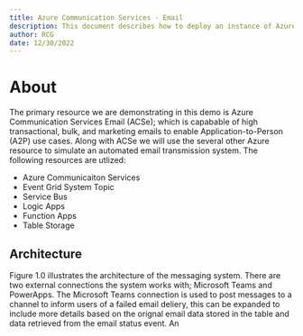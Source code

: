 ```yaml
---
title: Azure Communication Services - Email
description: This document describes how to deploy an instance of Azure Communication Service with Email Services and how to handle email status events and engagements.  
author: RCG
date: 12/30/2022
---
```


# About

The primary resource we are demonstrating in this demo is Azure Communication Services Email (ACSe); which is capabable of high transactional, bulk, and marketing emails to enable Application-to-Person (A2P) use cases.  Along with ACSe we will use the several other Azure resource to simulate an automated email transmission system. The following resources are utlized:

- Azure Communicaiton Services
- Event Grid System Topic
- Service Bus
- Logic Apps
- Function Apps
- Table Storage

## Architecture

Figure 1.0 illustrates the architecture of the messaging system. There are two external connections the system works with; Microsoft Teams and PowerApps.  The Microsoft Teams connection is used to post messages to a channel to inform users of a failed email deliery, this can be expanded to include more details based on the orignal email data stored in the table and data retrieved from the email status event.  An 